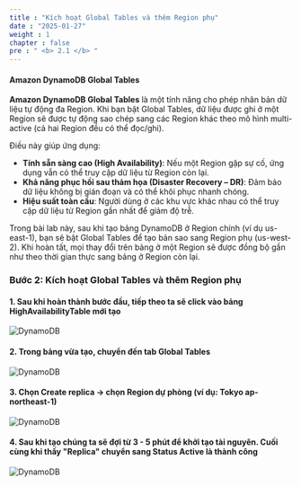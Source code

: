 ```yaml
---
title : "Kích hoạt Global Tables và thêm Region phụ"
date : "2025-01-27" 
weight : 1
chapter : false
pre : " <b> 2.1 </b> "
---
```


#### Amazon DynamoDB Global Tables

**Amazon DynamoDB Global Tables** là một tính năng cho phép nhân bản dữ liệu tự động đa Region. Khi bạn bật Global Tables, dữ liệu được ghi ở một Region sẽ được tự động sao chép sang các Region khác theo mô hình multi-active (cả hai Region đều có thể đọc/ghi).

Điều này giúp ứng dụng:

- **Tính sẵn sàng cao (High Availability)**: Nếu một Region gặp sự cố, ứng dụng vẫn có thể truy cập dữ liệu từ Region còn lại.
- **Khả năng phục hồi sau thảm họa (Disaster Recovery – DR)**: Đảm bảo dữ liệu không bị gián đoạn và có thể khôi phục nhanh chóng.
- **Hiệu suất toàn cầu**: Người dùng ở các khu vực khác nhau có thể truy cập dữ liệu từ Region gần nhất để giảm độ trễ.

Trong bài lab này, sau khi tạo bảng DynamoDB ở Region chính (ví dụ us-east-1), bạn sẽ bật Global Tables để tạo bản sao sang Region phụ (us-west-2). Khi hoàn tất, mọi thay đổi trên bảng ở một Region sẽ được đồng bộ gần như theo thời gian thực sang bảng ở Region còn lại.

### Bước 2: Kích hoạt Global Tables và thêm Region phụ

#### 1. Sau khi hoàn thành bước đầu, tiếp theo ta sẽ click vào bảng **HighAvailabilityTable** mới tạo

![DynamoDB](/images/2/7.png?featherlight=false&width=90pc)

#### 2. Trong bảng vừa tạo, chuyển đến tab **Global Tables**

![DynamoDB](/images/2/8.png?featherlight=false&width=90pc)

#### 3. Chọn Create replica → chọn Region dự phòng (ví dụ: Tokyo ap-northeast-1)

![DynamoDB](/images/2/9.png?featherlight=false&width=90pc)

#### 4. Sau khi tạo chúng ta sẽ đợi từ 3 - 5 phút để khởi tạo tài nguyên. Cuối cùng khi thấy "Replica" chuyển sang Status **Active** là thành công

![DynamoDB](/images/2/10.png?featherlight=false&width=90pc)



